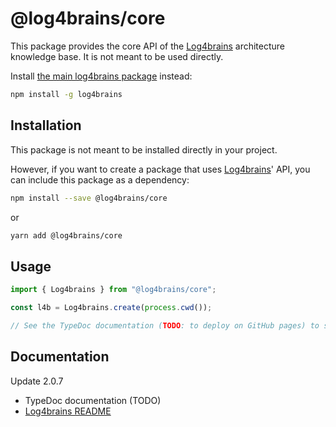 # @log4brains/core

This package provides the core API of the [Log4brains](https://github.com/thomvaill/log4brains) architecture knowledge base.
It is not meant to be used directly.

Install [the main log4brains package](https://www.npmjs.com/package/log4brains) instead:

```bash
npm install -g log4brains
```

## Installation

This package is not meant to be installed directly in your project.

However, if you want to create a package that uses [Log4brains](https://github.com/thomvaill/log4brains)' API,
you can include this package as a dependency:

```bash
npm install --save @log4brains/core
```

or

```bash
yarn add @log4brains/core
```

## Usage

```typescript
import { Log4brains } from "@log4brains/core";

const l4b = Log4brains.create(process.cwd());

// See the TypeDoc documentation (TODO: to deploy on GitHub pages) to see available API methods
```

## Documentation

Update 2.0.7

- TypeDoc documentation (TODO)
- [Log4brains README](https://github.com/thomvaill/log4brains/blob/master/README.md)
